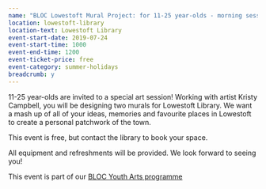 ```yaml
---
name: "BLOC Lowestoft Mural Project: for 11-25 year-olds - morning session"
location: lowestoft-library
location-text: Lowestoft Library
event-start-date: 2019-07-24
event-start-time: 1000
event-end-time: 1200
event-ticket-price: free
event-category: summer-holidays
breadcrumb: y
---
```


11-25 year-olds are invited to a special art session! Working with artist Kristy Campbell, you will be designing two murals for Lowestoft Library. We want a mash up of all of your ideas, memories and favourite places in Lowestoft to create a personal patchwork of the town.

This event is free, but contact the library to book your space.

All equipment and refreshments will be provided. We look forward to seeing you!

This event is part of our [BLOC Youth Arts programme](/bloc/)
